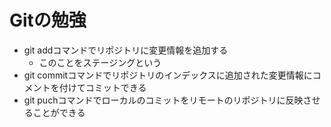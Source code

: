 # Gitの勉強
- git addコマンドでリポジトリに変更情報を追加する
    - このことをステージングという
- git commitコマンドでリポジトリのインデックスに追加された変更情報にコメントを付けてコミットできる
- git puchコマンドでローカルのコミットをリモートのリポジトリに反映させることができる

